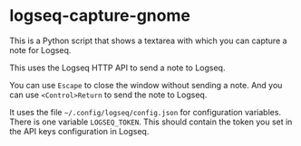 # logseq-capture-gnome

This is a Python script that shows a textarea with which you can capture a note for Logseq.

This uses the Logseq HTTP API to send a note to Logseq.

You can use `Escape` to close the window without sending a note. And you can use `<Control>Return` to 
send the note to Logseq.

It uses the file `~/.config/logseq/config.json` for configuration variables.
There is one variable `LOGSEQ_TOKEN`. This should contain the token you set in the API keys configuration in Logseq.
